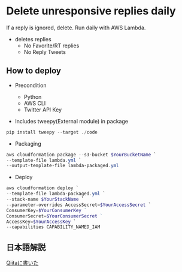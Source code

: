 # Delete unresponsive replies daily

If a reply is ignored, delete.
Run daily with AWS Lambda.

- deletes replies
  - No Favorite/RT replies
  - No Reply Tweets

## How to deploy
- Precondition
  - Python
  - AWS CLI
  - Twitter API Key

- Includes tweepy(External module) in package

```Powershell
pip install tweepy --target ./code
```

- Packaging

```Powershell
aws cloudformation package --s3-bucket $YourBucketName `
--template-file lambda.yml `
--output-template-file lambda-packaged.yml
```

- Deploy

```Powershell
aws cloudformation deploy `
--template-file lambda-packaged.yml `
--stack-name $YourStackName `
--parameter-overrides AccessSecret=$YourAccessSecret `
ConsumerKey=$YourConsumerKey ` 
ConsumerSecret=$YourConsumerSecret ` 
AccessKey=$YourAccessKey `
--capabilities CAPABILITY_NAMED_IAM
```

## 日本語解説
[Qiitaに書いた](https://qiita.com/harddisking/items/4f61cba9a10a1be7799c)
